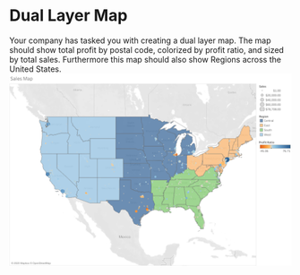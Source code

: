 # Dual Layer Map
Your company has tasked you with creating a dual layer map. The map should show total profit by postal code, colorized by profit ratio, and sized by total sales. Furthermore this map should also show Regions across the United States.
![](Images/Sales%20Map.png)
